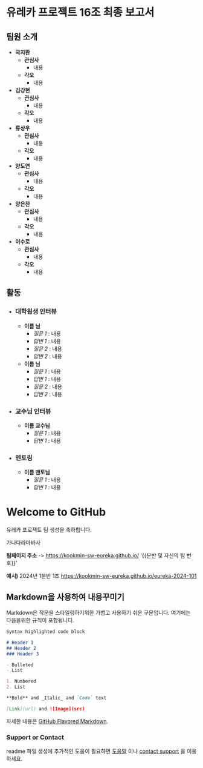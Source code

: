# 유레카 프로젝트 16조 최종 보고서

## 팀원 소개
- **국지환**
  - **관심사**
    - 내용
  - **각오**
    - 내용
- **김강현**
  - **관심사**
    - 내용
  - **각오**
    - 내용
- **류상우**
  - **관심사**
    - 내용
  - **각오**
    - 내용
- **양도연**
  - **관심사**
    - 내용
  - **각오**
    - 내용
- **양은찬**
  - **관심사**
    - 내용
  - **각오**
    - 내용
- **이수로**
  - **관심사**
    - 내용
  - **각오**
    - 내용
## 활동
  - ### 대학원생 인터뷰
    - **이름 님**
      - *질문 1* : 내용
      - *답변 1* : 내용
      - *질문 2* : 내용
      - *답변 2* : 내용
    - **이름 님**
      - *질문 1* : 내용
      - *답변 1* : 내용
      - *질문 2* : 내용
      - *답변 2* : 내용
  - ### 교수님 인터뷰
    - **이름 교수님**
      - *질문 1* : 내용
      - *답변 1* : 내용
  - ### 멘토링
    - **이름 멘토님**
      - *질문 1* : 내용
      - *답변 1* : 내용


# Welcome to GitHub

유레카 프로젝트 팀 생성을 축하합니다.  

가나다라마바사

**팀페이지 주소** -> https://kookmin-sw-eureka.github.io/ '{{분반 및 자신의 팀 번호}}'

**예시)** 2024년 1분반 1조  https://kookmin-sw-eureka.github.io/eureka-2024-101  


## Markdown을 사용하여 내용꾸미기

Markdown은 작문을 스타일링하기위한 가볍고 사용하기 쉬운 구문입니다. 여기에는 다음을위한 규칙이 포함됩니다.

```markdown
Syntax highlighted code block

# Header 1
## Header 2
### Header 3

- Bulleted
- List

1. Numbered
2. List

**Bold** and _Italic_ and `Code` text

[Link](url) and ![Image](src)
```

자세한 내용은 [GitHub Flavored Markdown](https://guides.github.com/features/mastering-markdown/).

### Support or Contact

readme 파일 생성에 추가적인 도움이 필요하면 [도움말](https://help.github.com/articles/about-readmes/) 이나 [contact support](https://github.com/contact) 을 이용하세요.
